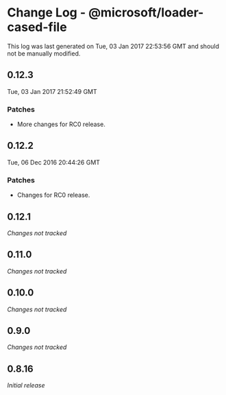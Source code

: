 # Change Log - @microsoft/loader-cased-file

This log was last generated on Tue, 03 Jan 2017 22:53:56 GMT and should not be manually modified.

## 0.12.3
Tue, 03 Jan 2017 21:52:49 GMT

### Patches

- More changes for RC0 release.

## 0.12.2
Tue, 06 Dec 2016 20:44:26 GMT

### Patches

- Changes for RC0 release.

## 0.12.1

*Changes not tracked*

## 0.11.0

*Changes not tracked*

## 0.10.0

*Changes not tracked*

## 0.9.0

*Changes not tracked*

## 0.8.16

*Initial release*

